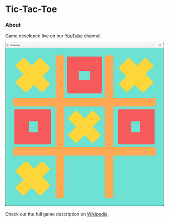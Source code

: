 # Tic-Tac-Toe

### About

Game developed live on our [YouTube](https://www.youtube.com/playlist?list=PLTBWjr8hHbdpq-5MNiSVT9Puh6iP2xzf7) channel.

![Preview](PREVIEW.png)

Check out the full game description on [Wikipedia](https://en.wikipedia.org/wiki/Tic-tac-toe).